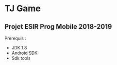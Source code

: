 # TJ Game 


## Projet ESIR Prog Mobile 2018-2019

Prerequis :
- JDK 1.8 
- Android SDK 
- Sdk tools 
